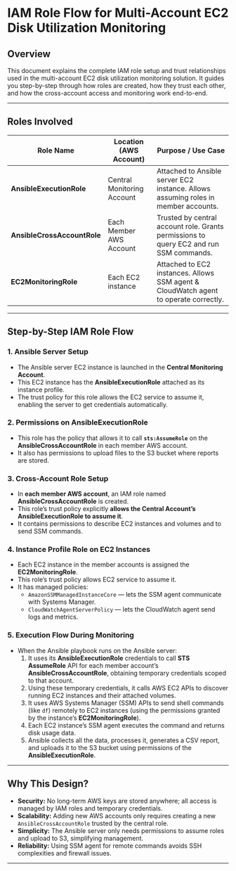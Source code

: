 # IAM Role Flow for Multi-Account EC2 Disk Utilization Monitoring

## Overview

This document explains the complete IAM role setup and trust relationships used in the multi-account EC2 disk utilization monitoring solution. It guides you step-by-step through how roles are created, how they trust each other, and how the cross-account access and monitoring work end-to-end.

---

## Roles Involved

| Role Name                      | Location (AWS Account)      | Purpose / Use Case                                                                    |
|------------------------        |---------------------------  |-----------------------------------------------------                                  |
| **AnsibleExecutionRole**       | Central Monitoring Account  | Attached to Ansible server EC2 instance. Allows assuming roles in member accounts.    |
| **AnsibleCrossAccountRole**    | Each Member AWS Account     | Trusted by central account role. Grants permissions to query EC2 and run SSM commands.|
| **EC2MonitoringRole**          | Each EC2 instance           | Attached to EC2 instances. Allows SSM agent & CloudWatch agent to operate correctly.  |

---

## Step-by-Step IAM Role Flow

### 1. Ansible Server Setup

- The Ansible server EC2 instance is launched in the **Central Monitoring Account**.
- This EC2 instance has the **AnsibleExecutionRole** attached as its instance profile.
- The trust policy for this role allows the EC2 service to assume it, enabling the server to get credentials automatically.

### 2. Permissions on AnsibleExecutionRole

- This role has the policy that allows it to call **`sts:AssumeRole`** on the **AnsibleCrossAccountRole** in each member AWS account.
- It also has permissions to upload files to the S3 bucket where reports are stored.

### 3. Cross-Account Role Setup

- In **each member AWS account**, an IAM role named **AnsibleCrossAccountRole** is created.
- This role’s trust policy explicitly **allows the Central Account’s AnsibleExecutionRole to assume it**.
- It contains permissions to describe EC2 instances and volumes and to send SSM commands.

### 4. Instance Profile Role on EC2 Instances

- Each EC2 instance in the member accounts is assigned the **EC2MonitoringRole**.
- This role’s trust policy allows EC2 service to assume it.
- It has managed policies:
  - `AmazonSSMManagedInstanceCore` — lets the SSM agent communicate with Systems Manager.
  - `CloudWatchAgentServerPolicy` — lets the CloudWatch agent send logs and metrics.

### 5. Execution Flow During Monitoring

- When the Ansible playbook runs on the Ansible server:
  1. It uses its **AnsibleExecutionRole** credentials to call **STS AssumeRole** API for each member account’s **AnsibleCrossAccountRole**, obtaining temporary credentials scoped to that account.
  2. Using these temporary credentials, it calls AWS EC2 APIs to discover running EC2 instances and their attached volumes.
  3. It uses AWS Systems Manager (SSM) APIs to send shell commands (like `df`) remotely to EC2 instances (using the permissions granted by the instance’s **EC2MonitoringRole**).
  4. Each EC2 instance’s SSM agent executes the command and returns disk usage data.
  5. Ansible collects all the data, processes it, generates a CSV report, and uploads it to the S3 bucket using permissions of the **AnsibleExecutionRole**.

---

## Why This Design?

- **Security:** No long-term AWS keys are stored anywhere; all access is managed by IAM roles and temporary credentials.
- **Scalability:** Adding new AWS accounts only requires creating a new `AnsibleCrossAccountRole` trusted by the central role.
- **Simplicity:** The Ansible server only needs permissions to assume roles and upload to S3, simplifying management.
- **Reliability:** Using SSM agent for remote commands avoids SSH complexities and firewall issues.

---
